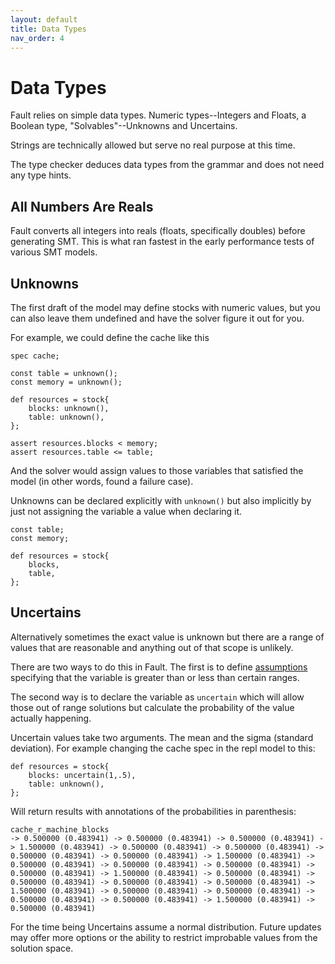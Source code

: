 ```yaml
---
layout: default
title: Data Types
nav_order: 4
---
```

# Data Types
Fault relies on simple data types. Numeric types--Integers and Floats, a Boolean type, "Solvables"--Unknowns and Uncertains.

Strings are technically allowed but serve no real purpose at this time.

The type checker deduces data types from the grammar and does not need any type hints.

## All Numbers Are Reals
Fault converts all integers into reals (floats, specifically doubles) before generating SMT. This is what ran fastest in the early performance tests of various SMT models.

## Unknowns
The first draft of the model may define stocks with numeric values, but you can also leave them undefined and have the solver figure it out for you.

For example, we could define the cache like this

```
spec cache;

const table = unknown();
const memory = unknown();

def resources = stock{
    blocks: unknown(),
    table: unknown(),
};

assert resources.blocks < memory;
assert resources.table <= table;
```

And the solver would assign values to those variables that satisfied the model (in other words, found a failure case).

Unknowns can be declared explicitly with `unknown()` but also implicitly by just not assigning the variable a value when declaring it.

```
const table;
const memory;

def resources = stock{
    blocks,
    table,
};
```

## Uncertains
Alternatively sometimes the exact value is unknown but there are a range of values that are reasonable and anything out of that scope is unlikely.

There are two ways to do this in Fault. The first is to define [assumptions](../invariants/assumptions.html) specifying that the variable is greater than or less than certain ranges.

The second way is to declare the variable as `uncertain` which will allow those out of range solutions but calculate the probability of the value actually happening.

Uncertain values take two arguments. The mean and the sigma (standard deviation). For example changing the cache spec in the repl model to this:

```
def resources = stock{
    blocks: uncertain(1,.5),
    table: unknown(),
};
```

Will return results with annotations of the probabilities in parenthesis:

```
cache_r_machine_blocks
-> 0.500000 (0.483941) -> 0.500000 (0.483941) -> 0.500000 (0.483941) -> 1.500000 (0.483941) -> 0.500000 (0.483941) -> 0.500000 (0.483941) -> 0.500000 (0.483941) -> 0.500000 (0.483941) -> 1.500000 (0.483941) -> 0.500000 (0.483941) -> 0.500000 (0.483941) -> 0.500000 (0.483941) -> 0.500000 (0.483941) -> 1.500000 (0.483941) -> 0.500000 (0.483941) -> 0.500000 (0.483941) -> 0.500000 (0.483941) -> 0.500000 (0.483941) -> 1.500000 (0.483941) -> 0.500000 (0.483941) -> 0.500000 (0.483941) -> 0.500000 (0.483941) -> 0.500000 (0.483941) -> 1.500000 (0.483941) -> 0.500000 (0.483941)
```

For the time being Uncertains assume a normal distribution. Future updates may offer more options or the ability to restrict improbable values from the solution space.
